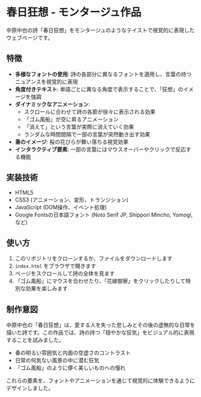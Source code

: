 # 春日狂想 - モンタージュ作品

中原中也の詩「春日狂想」をモンタージュのようなテイストで視覚的に表現したウェブページです。

## 特徴

- **多様なフォントの使用**: 詩の各部分に異なるフォントを適用し、言葉の持つニュアンスを視覚的に表現
- **角度付きテキスト**: 単語ごとに異なる角度で表示することで、「狂想」のイメージを強調
- **ダイナミックなアニメーション**: 
  - スクロールに合わせて詩の各節が徐々に表示される効果
  - 「ゴム風船」が空に昇るアニメーション
  - 「消えて」という言葉が実際に消えていく効果
  - ランダムな時間間隔で一部の言葉が突然動き出す効果
- **春のイメージ**: 桜の花びらが舞い落ちる視覚効果
- **インタラクティブ要素**: 一部の言葉にはマウスオーバーやクリックで反応する機能

## 実装技術

- HTML5
- CSS3 (アニメーション、変形、トランジション)
- JavaScript (DOM操作、イベント処理)
- Google Fontsの日本語フォント (Noto Serif JP, Shippori Mincho, Yomogi, など)

## 使い方

1. このリポジトリをクローンするか、ファイルをダウンロードします
2. `index.html` をブラウザで開きます
3. ページをスクロールして詩の全体を見ます
4. 「ゴム風船」にマウスを合わせたり、「花嫁御寮」をクリックしたりして特別な効果を楽しみます

## 制作意図

中原中也の「春日狂想」は、愛する人を失った悲しみとその後の虚無的な日常を描いた詩です。この作品では、詩の持つ「穏やかな狂気」をビジュアル的に表現することを試みました。

- 春の明るい雰囲気と内面の空虚さのコントラスト
- 日常の何気ない風景の中に潜む狂気
- 「ゴム風船」のように儚く美しいものへの憧れ

これらの要素を、フォントやアニメーションを通じて視覚的に体験できるようにデザインしました。
